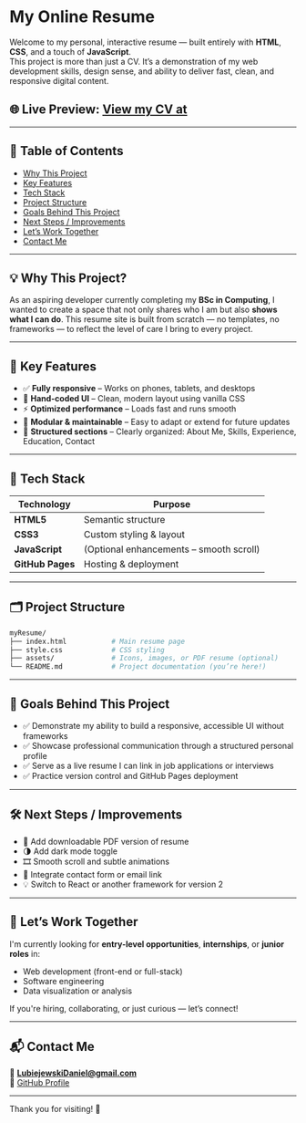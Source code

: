 #  My Online Resume

Welcome to my personal, interactive resume — built entirely with **HTML**, **CSS**, and a touch of **JavaScript**.  
This project is more than just a CV. It’s a demonstration of my web development skills, design sense, and ability to deliver fast, clean, and responsive digital content.

## 🌐 Live Preview: [View my CV at ](https://daniellubiejewski.com)  

---

## 📌 Table of Contents

- [Why This Project](#-why-this-project)
- [Key Features](#-key-features)
- [Tech Stack](#-tech-stack)
- [Project Structure](#-project-structure)
- [Goals Behind This Project](#-goals-behind-this-project)
- [Next Steps / Improvements](#-next-steps--improvements)
- [Let’s Work Together](#-lets-work-together)
- [Contact Me](#-contact-me)

---

## 💡 Why This Project?

As an aspiring developer currently completing my **BSc in Computing**, I wanted to create a space that not only shares who I am but also **shows what I can do**. This resume site is built from scratch — no templates, no frameworks — to reflect the level of care I bring to every project.

---

## 🌟 Key Features

- ✅ **Fully responsive** – Works on phones, tablets, and desktops
- 🎨 **Hand-coded UI** – Clean, modern layout using vanilla CSS
- ⚡ **Optimized performance** – Loads fast and runs smooth
- 📁 **Modular & maintainable** – Easy to adapt or extend for future updates
- 📄 **Structured sections** – Clearly organized: About Me, Skills, Experience, Education, Contact

---

## 🚀 Tech Stack

| Technology     | Purpose                                  |
|----------------|------------------------------------------|
| **HTML5**      | Semantic structure                       |
| **CSS3**       | Custom styling & layout                  |
| **JavaScript** | (Optional enhancements – smooth scroll)  |
| **GitHub Pages** | Hosting & deployment                   |

---

## 🗂️ Project Structure

```bash
myResume/
├── index.html           # Main resume page
├── style.css            # CSS styling
├── assets/              # Icons, images, or PDF resume (optional)
└── README.md            # Project documentation (you’re here!)
```

---

## 🎯 Goals Behind This Project

- ✅ Demonstrate my ability to build a responsive, accessible UI without frameworks
- ✅ Showcase professional communication through a structured personal profile
- ✅ Serve as a live resume I can link in job applications or interviews
- ✅ Practice version control and GitHub Pages deployment

---

## 🛠️ Next Steps / Improvements

- 📄 Add downloadable PDF version of resume
- 🌗 Add dark mode toggle
- 🎞️ Smooth scroll and subtle animations
- 📧 Integrate contact form or email link
- 💡 Switch to React or another framework for version 2

---

## 🤝 Let’s Work Together

I'm currently looking for **entry-level opportunities**, **internships**, or **junior roles** in:

- Web development (front-end or full-stack)
- Software engineering
- Data visualization or analysis

If you're hiring, collaborating, or just curious — let’s connect!

---

## 📬 Contact Me

📧 **LubiejewskiDaniel@gmail.com**  
🔗 [GitHub Profile](https://github.com/lubiejewskidaniel)  

---

Thank you for visiting! 🚀
